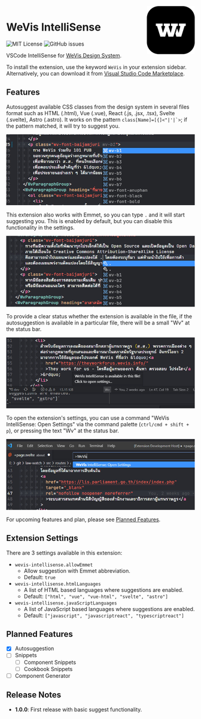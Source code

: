 <img src="./icon.png" width="128" height="128" loading="lazy" decoding="async" align="right" />

# WeVis IntelliSense

![MIT License](https://img.shields.io/github/license/rootEnginear/wevis-intellisense)
![GitHub issues](https://img.shields.io/github/issues/rootEnginear/wevis-intellisense)

<!-- ![Visual Studio Marketplace Version](https://img.shields.io/visual-studio-marketplace/v/rootenginear.wevis-intellisense) -->
<!-- ![Visual Studio Marketplace Last Updated](https://img.shields.io/visual-studio-marketplace/last-updated/rootenginear.wevis-intellisense) -->

VSCode IntelliSense for [WeVis Design System](https://wevisdemo.github.io/design-systems/).

To install the extension, use the keyword `WeVis` in your extension sidebar. Alternatively, you can download it from [Visual Studio Code Marketplace](https://marketplace.visualstudio.com/items?itemName=rootenginear.wevis-intellisense).

## Features

Autosuggest available CSS classes from the design system in several files format such as HTML (.html), Vue (.vue), React (.js, .jsx, .tsx), Svelte (.svelte), Astro (.astro). It works on the pattern `` class[Name]=[{]<"|'|`> ``; if the pattern matched, it will try to suggest you.

![Autosuggestion in class attribute](./assets/class.jpg)

This extension also works with Emmet, so you can type `.` and it will start suggesting you. This is enabled by default, but you can disable this functionality in the settings.

![Autosuggestion in Emmet](./assets/emmet.jpg)

To provide a clear status whether the extension is available in the file, if the autosuggestion is available in a particular file, there will be a small "Wv" at the status bar.

![Extension availability shown in the status bar](./assets/status.jpg)

To open the extension's settings, you can use a command "WeVis IntelliSense: Open Settings" via the command palette (`ctrl/cmd + shift + p`), or pressing the text "Wv" at the status bar.

![Open extension settings using the command palette](./assets/command.jpg)

For upcoming features and plan, please see [Planned Features](#planned-features).

## Extension Settings

There are 3 settings available in this extension:

- `wevis-intellisense.allowEmmet`
  - Allow suggestion with Emmet abbreviation.
  - Default: `true`
- `wevis-intellisense.htmlLanguages`
  - A list of HTML based languages where suggestions are enabled.
  - Default: `["html", "vue", "vue-html", "svelte", "astro"]`
- `wevis-intellisense.javaScriptLanguages`
  - A list of JavaScript based languages where suggestions are enabled.
  - Default: `["javascript", "javascriptreact", "typescriptreact"]`

## Planned Features

- [x] Autosuggestion
- [ ] Snippets
  - [ ] Component Snippets
  - [ ] Cookbook Snippets
- [ ] Component Generator

## Release Notes

- **1.0.0**: First release with basic suggest functionality.
